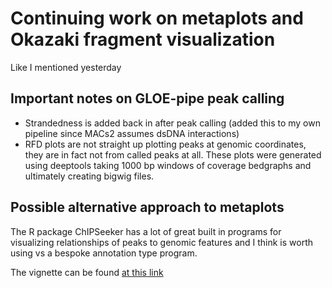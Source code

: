 # Continuing work on metaplots and Okazaki fragment visualization

Like I mentioned yesterday 

## Important notes on GLOE-pipe peak calling

- Strandedness is added back in after peak calling (added this to my own pipeline
  since MACs2 assumes dsDNA interactions)
- RFD plots are not straight up plotting peaks at genomic coordinates, they
  are in fact not from called peaks at all. These plots were generated using
  deeptools taking 1000 bp windows of coverage bedgraphs and ultimately creating
  bigwig files.

## Possible alternative approach to metaplots

The R package ChIPSeeker has a lot of great built in programs for visualizing
relationships of peaks to genomic features and I think is worth using vs a
bespoke annotation type program.

The vignette can be found [at this link](http://bioconductor.org/packages/devel/bioc/vignettes/ChIPseeker/inst/doc/ChIPseeker.html)

